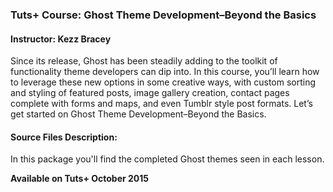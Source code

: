 ### Tuts+ Course: Ghost Theme Development–Beyond the Basics
#### Instructor: Kezz Bracey

Since its release, Ghost has been steadily adding to the toolkit of functionality theme developers can dip into. In this course, you’ll learn how to leverage these new options in some creative ways, with custom sorting and styling of featured posts, image gallery creation, contact pages complete with forms and maps, and even Tumblr style post formats. Let’s get started on Ghost Theme Development–Beyond the Basics.

#### Source Files Description:

In this package you'll find the completed Ghost themes seen in each lesson.

**Available on Tuts+ October 2015**
